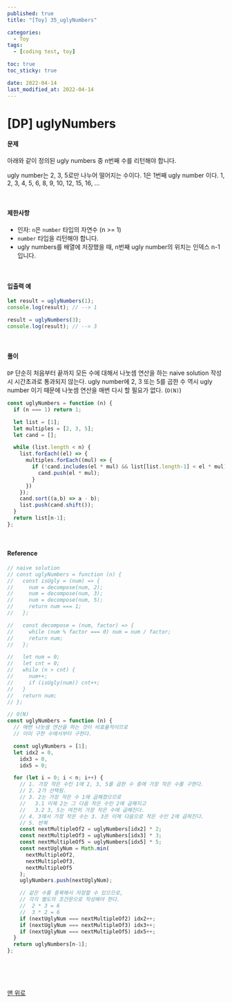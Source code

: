 ```yaml
---
published: true
title: "[Toy] 35_uglyNumbers"

categories:
  - Toy
tags:
  - [coding test, toy]

toc: true
toc_sticky: true

date: 2022-04-14
last_modified_at: 2022-04-14
---
```


# [DP] uglyNumbers

#### 문제

아래와 같이 정의된 ugly numbers 중 n번째 수를 리턴해야 합니다.

ugly number는 2, 3, 5로만 나누어 떨어지는 수이다.
1은 1번째 ugly number 이다.
1, 2, 3, 4, 5, 6, 8, 9, 10, 12, 15, 16, ...

<br>

#### 제한사항

- 인자: `n`은 `number` 타입의 자연수 (n >= 1)
- `number` 타입을 리턴해야 합니다.
- ugly numbers를 배열에 저장했을 때, n번째 ugly number의 위치는 인덱스 n-1 입니다.

<br>

#### 입출력 예

```js
let result = uglyNumbers(1);
console.log(result); // --> 1

result = uglyNumbers(3);
console.log(result); // --> 3
```

<br>

#### 풀이

`DP` 단순히 처음부터 끝까지 모든 수에 대해서 나눗셈 연산을 하는 naive solution 작성시 시간초과로 통과되지 않는다. ugly number에 2, 3 또는 5를 곱한 수 역시 ugly number 이기 때문에 나눗셈 연산을 매번 다시 할 필요가 없다. (`O(N)`)

```js
const uglyNumbers = function (n) {
  if (n === 1) return 1;

  let list = [1];
  let multiples = [2, 3, 5];
  let cand = [];

  while (list.length < n) {
    list.forEach((el) => {
      multiples.forEach((mul) => {
        if (!cand.includes(el * mul) && list[list.length-1] < el * mul) {
          cand.push(el * mul);
        }
      })
    });
    cand.sort((a,b) => a - b);
    list.push(cand.shift());
  }
  return list[n-1];
};
```

<br>

#### Reference

```js
// naive solution
// const uglyNumbers = function (n) {
//   const isUgly = (num) => {
//     num = decompose(num, 2);
//     num = decompose(num, 3);
//     num = decompose(num, 5);
//     return num === 1;
//   };

//   const decompose = (num, factor) => {
//     while (num % factor === 0) num = num / factor;
//     return num;
//   };

//   let num = 0;
//   let cnt = 0;
//   while (n > cnt) {
//     num++;
//     if (isUgly(num)) cnt++;
//   }
//   return num;
// };

// O(N)
const uglyNumbers = function (n) {
  // 매번 나눗셈 연산을 하는 것이 비효율적이므로
  // 이미 구한 수에서부터 구한다.

  const uglyNumbers = [1];
  let idx2 = 0,
    idx3 = 0,
    idx5 = 0;

  for (let i = 0; i < n; i++) {
    // 1. 가장 작은 수인 1에 2, 3, 5를 곱한 수 중에 가장 작은 수를 구한다.
    // 2. 2가 선택됨.
    // 3. 2는 가장 작은 수 1에 곱해졌으므로
    //   3.1 이제 2는 그 다음 작은 수인 2에 곱해지고
    //   3.2 3, 5는 여전히 가장 작은 수에 곱해진다.
    // 4. 3에서 가장 작은 수는 3. 3은 이제 다음으로 작은 수인 2에 곱혀진다.
    // 5. 반복
    const nextMultipleOf2 = uglyNumbers[idx2] * 2;
    const nextMultipleOf3 = uglyNumbers[idx3] * 3;
    const nextMultipleOf5 = uglyNumbers[idx5] * 5;
    const nextUglyNum = Math.min(
      nextMultipleOf2,
      nextMultipleOf3,
      nextMultipleOf5
    );
    uglyNumbers.push(nextUglyNum);

    // 같은 수를 중복해서 저장할 수 있으므로,
    // 각각 별도의 조건문으로 작성해야 한다.
    //  2 * 3 = 6
    //  3 * 2 = 6
    if (nextUglyNum === nextMultipleOf2) idx2++;
    if (nextUglyNum === nextMultipleOf3) idx3++;
    if (nextUglyNum === nextMultipleOf5) idx5++;
  }
  return uglyNumbers[n-1];
};
```

<br>
<br>
<br>

[맨 위로](#)
